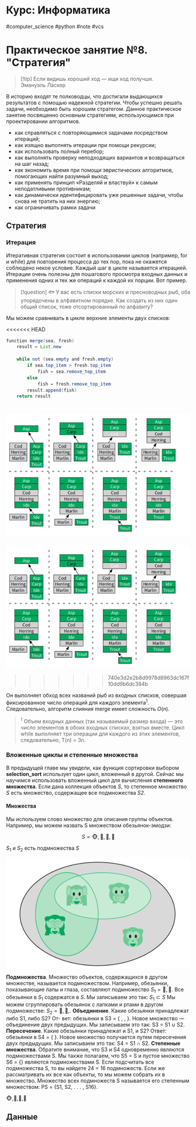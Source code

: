 # Курс: Информатика
#computer_science #python #note #vcs
# Практическое занятие №8. "Стратегия"
>[!tip] Если видишь хороший ход — ищи ход получше.											 <br>Эмануэль Ласкер

В историю входят те полководцы, что достигали выдающихся результатов с помощью надежной стратегии. Чтобы успешно решать задачи, необходимо быть хорошим стратегом. Данное практическое занятие посвященно основным стратегиям, использующимся при проектировании алгоритмов.

- как справляться с повторяющимися задачами посредством итераций;
- как изящно выполнять итерации при помощи рекурсии;
- как использовать полный перебор;
- как выполнять проверку неподходящих вариантов и возвращаться на шаг назад;
- как экономить время при помощи эвристических алгоритмов, помогающих найти разумный выход;
- как применять принцип «Разделяй и властвуй» к самым неподатливыми противникам;
- как динамически идентифицировать уже решенные задачи, чтобы снова не тратить на них энергию;
- как ограничивать рамки задачи
## Стратегия
### Итерация
Итеративная стратегия состоит в использовании циклов (например, for и while) для повторения процесса до тех пор, пока не окажется соблюдено некое условие. Каждый шаг в цикле называется итерацией. Итерации очень полезны для пошагового просмотра входных
данных и применения одних и тех же операций к каждой их порции.
Вот пример.

>[!question] 🐟 У вас есть списки морских и пресноводных рыб, оба упорядочены в алфавитном порядке.  Как создать из них один общий список, тоже отсортированный по алфавиту?

Мы можем сравнивать в цикле верхние элементы двух списков:

<<<<<<< HEAD
```java
function merge(sea, fresh)
	result ← List.new
	
	while not (sea.empty and fresh.empty)
		if sea.top_item > fresh.top_item
			fish ← sea.remove_top_item
		else
			fish ← fresh.remove_top_item
		result.append(fish)
	return result
```

![titile](images/0_fish.png)
=======
![title](images/0_fish.png)
>>>>>>> 740e3d2e2b8d9978d8963dc167f10dd9b6dc384b

Он выполняет обход всех названий рыб из входных списков, совершая фиксированное число операций для каждого элемента$^1$. Следовательно, алгоритм слияния merge имеет сложность $O(n)$.

> $^1$ Объем входных данных (так называемый размер входа) — это число элементов в обоих входных списках, взятых вместе. Цикл while выполняет три операции для каждого из этих элементов, следовательно, T(n) = 3n.

### Вложенные циклы и степенные множества

В предыдущей главе мы увидели, как функция сортировки выбором **selection_sort** использует один цикл, вложенный в другой. Сейчас мы научимся использовать вложенный цикл для вычисления **степенного множества**. Если дана коллекция объектов *S*, то степенное
множество *S* есть множество, содержащее все подмножества *S2*.

#### Множества

Мы используем слово множество для описания группы объектов. Например, мы можем назвать S множеством обезьянок-эмодзи:

$$S = {🐵,🙈,🙉,🙊}$$

$S_1$ и $S_2$ есть подмножества $S$

![titile](images/01_monkey.png)

**Подмножества**. Множество объектов, содержащихся в другом множестве, называется подмножеством. Например, обезьянки, показывающие лапы и глаза, составляют подмножество $S_1 = {🙉,🙊}$. Все обезьянки в $S_1$ содержатся в $S$. Мы записываем это так: $S_1 \subset S$ Мы можем сгруппировать обезьянок с лапками и ртами в другом подмножестве: $S_2 = {🙈,🙉,}$.
**Объединение**. Какие обезьянки принадлежат либо S1, либо S2? От-
вет: обезьянки в S3 = { , , }. Новое множество — объединение двух предыдущих. Мы записываем это так: S3 = S1 ∪ S2. 
**Пересечение**. Какие обезьянки принадлежат и S1, и S2? Ответ: обезьянки в S4 = { }. Новое множество получается путем пересечения двух предыдущих. Мы записываем это так: S4 = S1 ∩ S2.
**Степенные множества**. Обратите внимание, что S3 и S4 одновременно являются подмножествами S. Мы также полагаем, что S5 = S и пустое множество S6 = {} являются подмножествами S. Если подсчитать все подмножества S, то вы найдете 24 = 16 подмножеств. Если же рассматривать их все как объекты, то мы можем собрать их в множество.
Множество всех подмножеств S называется его степенным множеством:
PS = {S1, S2, . . . , S16}.

🐵,🙈,🙉,🙊


## Данные
